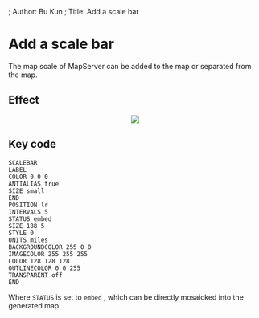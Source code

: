 ; Author: Bu Kun
; Title: Add a scale bar

# Add a scale bar

The map scale of MapServer can be added to the map or separated from the map.

## Effect

<p align="center">
<img class="img_border" src="http://webgis.pub/cgi-bin/mapserv?map=/owg/mfa7.map&layer=states&layer=states_label&layer=topo&mode=map" />
</p>


## Key code

    SCALEBAR
    LABEL
    COLOR 0 0 0
    ANTIALIAS true
    SIZE small
    END
    POSITION lr
    INTERVALS 5
    STATUS embed
    SIZE 188 5
    STYLE 0
    UNITS miles
    BACKGROUNDCOLOR 255 0 0
    IMAGECOLOR 255 255 255
    COLOR 128 128 128
    OUTLINECOLOR 0 0 255
    TRANSPARENT off
    END
    
    
Where ``STATUS`` is set to ``embed`` , which can be directly mosaicked into the generated map.